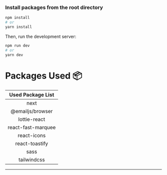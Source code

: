 ### Install packages from the root directory

```bash
npm install
# or
yarn install
```

Then, run the development server:

```bash
npm run dev
# or
yarn dev
```
# Packages Used :package:

| Used Package List  |
| :----------------: |
|        next        |
|  @emailjs/browser  |
|    lottie-react    |
| react-fast-marquee |
|    react-icons     |
|   react-toastify   |
|        sass        |
|    tailwindcss     |

---
